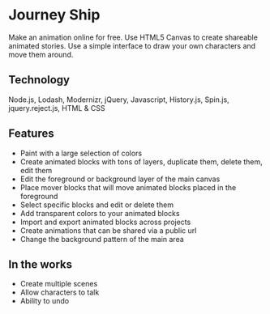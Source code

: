 # Journey Ship

Make an animation online for free. Use HTML5 Canvas to create shareable animated stories. Use a simple interface to draw your own characters and move them around.

## Technology

Node.js, Lodash, Modernizr, jQuery, Javascript, History.js, Spin.js, jquery.reject.js, HTML & CSS

## Features

* Paint with a large selection of colors
* Create animated blocks with tons of layers, duplicate them, delete them, edit them
* Edit the foreground or background layer of the main canvas
* Place mover blocks that will move animated blocks placed in the foreground
* Select specific blocks and edit or delete them
* Add transparent colors to your animated blocks
* Import and export animated blocks across projects
* Create animations that can be shared via a public url
* Change the background pattern of the main area

## In the works

* Create multiple scenes
* Allow characters to talk
* Ability to undo